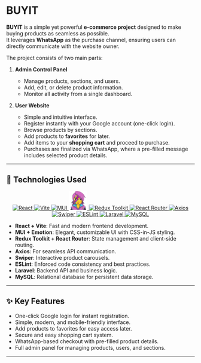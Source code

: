 # BUYIT

**BUYIT** is a simple yet powerful **e-commerce project** designed to make buying products as seamless as possible.  
It leverages **WhatsApp** as the purchase channel, ensuring users can directly communicate with the website owner.

The project consists of two main parts:

1. **Admin Control Panel**

   - Manage products, sections, and users.
   - Add, edit, or delete product information.
   - Monitor all activity from a single dashboard.

2. **User Website**
   - Simple and intuitive interface.
   - Register instantly with your Google account (one-click login).
   - Browse products by sections.
   - Add products to **favorites** for later.
   - Add items to your **shopping cart** and proceed to purchase.
   - Purchases are finalized via WhatsApp, where a pre-filled message includes selected product details.

---

## 🚀 Technologies Used

<div align="center">

<a href="https://react.dev/" target="_blank">
  <img src="https://cdn.jsdelivr.net/gh/devicons/devicon@latest/icons/react/react-original.svg" alt="React" width="50"/>
</a>
<a href="https://vitejs.dev/" target="_blank">
  <img src="https://vitejs.dev/logo.svg" alt="Vite" width="50"/>
</a>
<a href="https://mui.com/" target="_blank">
  <img src="https://raw.githubusercontent.com/mui/material-ui/master/docs/public/static/logo.svg" alt="MUI" width="50"/>
</a>
<a href="https://emotion.sh/docs/introduction" target="_blank">
  <img src="https://raw.githubusercontent.com/emotion-js/emotion/main/emotion.png" alt="Emotion" width="50"/>
</a>
<a href="https://redux-toolkit.js.org/" target="_blank">
  <img src="https://cdn.jsdelivr.net/gh/devicons/devicon@latest/icons/redux/redux-original.svg" alt="Redux Toolkit" width="50"/>
</a>
<a href="https://reactrouter.com/" target="_blank">
  <img src="https://raw.githubusercontent.com/remix-run/react-router/main/docs/_assets/react-router.svg" alt="React Router" width="50"/>
</a>
<a href="https://axios-http.com/" target="_blank">
  <img src="https://axios-http.com/assets/logo.svg" alt="Axios" width="50"/>
</a>
<a href="https://swiperjs.com/" target="_blank">
  <img src="https://swiperjs.com/images/swiper-logo.svg" alt="Swiper" width="50"/>
</a>
<a href="https://eslint.org/" target="_blank">
  <img src="https://cdn.jsdelivr.net/gh/devicons/devicon@latest/icons/eslint/eslint-original.svg" alt="ESLint" width="50"/>
</a>
<a href="https://laravel.com/" target="_blank">
  <img src="https://cdn.jsdelivr.net/gh/devicons/devicon@latest/icons/laravel/laravel-original.svg" alt="Laravel" width="50"/>
</a>
<a href="https://www.mysql.com/" target="_blank">
  <img src="https://cdn.jsdelivr.net/gh/devicons/devicon@latest/icons/mysql/mysql-original.svg" alt="MySQL" width="50"/>
</a>

</div>

- **React + Vite**: Fast and modern frontend development.
- **MUI + Emotion**: Elegant, customizable UI with CSS-in-JS styling.
- **Redux Toolkit + React Router**: State management and client-side routing.
- **Axios**: For seamless API communication.
- **Swiper**: Interactive product carousels.
- **ESLint**: Enforced code consistency and best practices.
- **Laravel**: Backend API and business logic.
- **MySQL**: Relational database for persistent data storage.

---

## ✨ Key Features

- One-click Google login for instant registration.
- Simple, modern, and mobile-friendly interface.
- Add products to favorites for easy access later.
- Secure and easy shopping cart system.
- WhatsApp-based checkout with pre-filled product details.
- Full admin panel for managing products, users, and sections.

---

